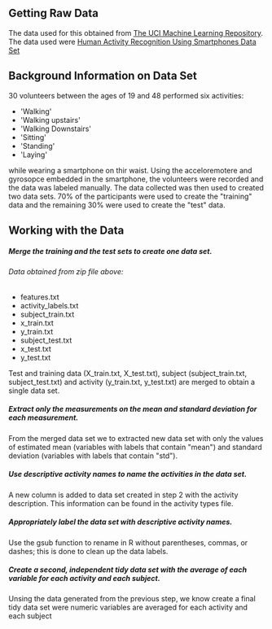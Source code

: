 ## Getting Raw Data

The data used for this obtained from [The UCI Machine Learning Repository](http://archive.ics.uci.edu/ml/datasets/Human+Activity+Recognition+Using+Smartphones). The data used were [Human Activity Recognition Using Smartphones Data Set](https://d396qusza40orc.cloudfront.net/getdata%2Fprojectfiles%2FUCI%20HAR%20Dataset.zip)

## Background Information on Data Set

30 volunteers between the ages of 19 and 48 performed six activities: 

* 'Walking'
* 'Walking upstairs'
* 'Walking Downstairs'
* 'Sitting'
* 'Standing'
* 'Laying'

while wearing a smartphone on thir waist. Using the acceloremotere and gyrosopce embedded in the smartphone, the volunteers were recorded and the data was labeled manually. The data collected was then used to created two data sets. 70% of the participants were used to create the "training" data and the remaining 30% were used to create the "test" data. 

## Working with the Data

##### Merge the training and the test sets to create one data set.
###### Data obtained from zip file above:
- features.txt
- activity_labels.txt
- subject_train.txt
- x_train.txt
- y_train.txt
- subject_test.txt
- x_test.txt
- y_test.txt

Test and training data (X_train.txt, X_test.txt), subject (subject_train.txt, subject_test.txt) and activity (y_train.txt, y_test.txt) are merged to obtain a single data set.

##### Extract only the measurements on the mean and standard deviation for each measurement. 

From the merged data set we to extracted new data set with only the values of estimated mean (variables with labels that contain "mean") and standard deviation (variables with labels that contain "std").

##### Use descriptive activity names to name the activities in the data set.

A new column is added to data set created in step 2 with the activity description. This information can be found in the activity types file. 

##### Appropriately label the data set with descriptive activity names.

Use the gsub function to rename in R without parentheses, commas, or dashes; this is done to clean up the data labels.

##### Create a second, independent tidy data set with the average of each variable for each activity and each subject. 

Unsing the data generated from the previous step, we know create a final tidy data set were numeric variables are averaged for each activity and each subject
